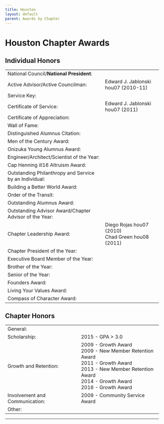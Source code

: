 ```yaml
---
title: Houston
layout: default
parent: Awards by Chapter
---
```


<link rel="stylesheet" href="{{ '/assets/css/by_chapter.css' | relative_url }}">

# Houston Chapter Awards

## Individual Honors

<table>
<tbody>
<tr>
<td>National Council/<b>National President</b>:</td>
<td>
</td></tr>

<tr>
<td>Active Advisor/Active Councilman:</td>
<td>Edward J. Jablonski hou07 (2010-11)
</td></tr>

<tr>
<td>Service Key:</td>
<td>
</td></tr>

<tr>
<td>Certificate of Service:</td>
<td>Edward J. Jablonski hou07 (2011)
</td></tr>

<tr>
<td>Certificate of Appreciation:</td>
<td>
</td></tr>

<tr>
<td>Wall of Fame:</td>
<td>
</td></tr>

<tr>
<td>Distinguished Alumnus Citation:</td>
<td>
</td></tr>

<tr>
<td>Men of the Century Award:</td>
<td> 
</td></tr>

<tr>
<td>Onizuka Young Alumnus Award:</td>
<td>
</td></tr>

<tr>
<td>Engineer/Architect/Scientist of the Year:</td>
<td>
</td></tr>

<tr>
<td>Cap Henning ill16 Altruism Award:</td>
<td>
</td></tr>

<tr>
<td>Outstanding Philanthropy and Service by an Individual:</td>
<td>
</td></tr>

<tr>
<td>Building a Better World Award:</td>
<td>
</td></tr>
<tr>

<td>Order of the Transit:</td>
<td>
</td></tr>

<tr>
<td>Outstanding Alumnus Award:</td>
<td>
</td></tr>

<tr>
<td>Outstanding Advisor Award/Chapter Advisor of the Year:</td>
<td>
</td></tr>

<tr>
<td>Chapter Leadership Award:</td>
<td>Diego Rojas hou07 (2010)
<br>Chad Green hou08 (2011)
</td></tr>

<tr>
<td>Chapter President of the Year:</td>
<td>
</td></tr>

<tr>
<td>Executive Board Member of the Year:</td>
<td>
</td></tr>

<tr>
<td>Brother of the Year:</td>
<td>
</td></tr>

<tr>
<td>Senior of the Year:</td>
<td>
</td></tr>

<tr>
<td>Founders Award:</td>
<td>
</td></tr>

<tr>
<td>Living Your Values Award:</td>
<td>
</td></tr>

<tr>
<td>Compass of Character Award:</td>
<td>
</td></tr>

</tbody>
</table>

## Chapter Honors

<table>
<tbody>

<tr>
<td>General:</td>
<td>
</td></tr>

<tr>
<td>Scholarship:</td>
<td>2015 - GPA > 3.0
</td></tr>

<tr>
<td>Growth and Retention:</td>
<td>2009 - Growth Award
<br>2009 - New Member Retention Award
<br>2011 - Growth Award
<br>2013 - New Member Retention Award
<br>2014 - Growth Award
<br>2016 - Growth Award
</td></tr>

<tr>
<td>Involvement and Communication:</td>
<td>2009 - Community Service Award
</td></tr>

<tr>
<td>Other:</td>
<td>
</td></tr>
</tbody>
</table>

---
